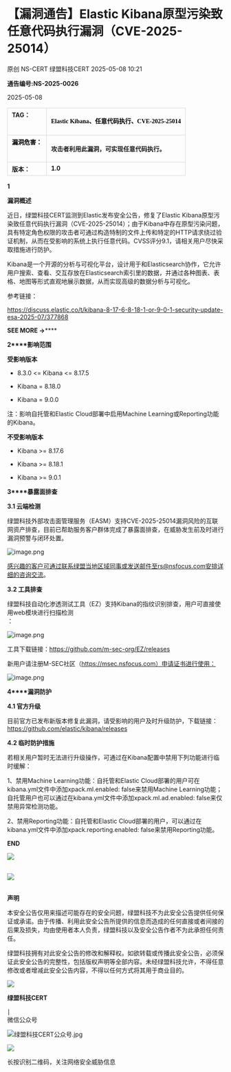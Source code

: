 #  【漏洞通告】Elastic Kibana原型污染致任意代码执行漏洞（CVE-2025-25014）   
原创 NS-CERT  绿盟科技CERT   2025-05-08 10:21  
  
**通告编号:NS-2025-0026**  
  
2025-05-08  
  
<table><tbody><tr style="margin: 0px;padding: 0px;"><td data-colwidth="107" valign="top" style="margin: 5px 10px;border: 1px solid #d8d8d8;word-break: break-all;padding:5px 10px;"><strong style="margin: 0px;padding: 0px;"><span style="margin: 0px;padding: 0px;font-size: 14px;"><span leaf="">TA</span></span></strong><strong style="margin: 0px;padding: 0px;"><span style="margin: 0px;padding: 0px;font-size: 14px;"><span leaf="">G：</span></span></strong></td><td valign="top" style="margin: 5px 10px;border: 1px solid #d8d8d8;word-break: break-all;padding:5px 10px;"><p style="vertical-align: initial;line-height: 1.75em;font-size: 14px;color: #000000;padding-top: 0px;padding-bottom: 0px;font-family:微软雅黑;"><strong style="font-size: 17px;caret-color: red;font-family:微软雅黑, sans-serif;"><span style="font-size: 14px;caret-color: red;font-family:微软雅黑, &#34;Microsoft YaHei&#34;;"><span leaf="">Elastic Kibana、任意代码执行、CVE-2025-25014</span></span></strong></p></td></tr><tr style="margin: 0px;padding: 0px;"><td data-colwidth="107" valign="top" style="margin: 5px 10px;border: 1px solid #d8d8d8;word-break: break-all;padding:5px 10px;"><span style="margin: 0px;padding: 0px;color: #000000;"><strong style="margin: 0px;padding: 0px;"><span style="margin: 0px;padding: 0px;font-size: 14px;"><span leaf="">漏洞危害：</span></span></strong></span><span style="margin: 0px;padding: 0px;color: #ff0000;"><strong style="margin: 0px;padding: 0px;"><span style="margin: 0px;padding: 0px;font-size: 14px;"></span></strong></span></td><td valign="top" style="margin: 5px 10px;border: 1px solid #d8d8d8;word-break: break-all;padding:5px 10px;"><p style="vertical-align: initial;"><span style="font-family:微软雅黑, &#34;Microsoft YaHei&#34;;"><strong style="caret-color: red;"><span style="font-size: 14px;font-family:微软雅黑, &#34;Microsoft YaHei&#34;;"><span leaf="">攻击者利用此漏洞，可实现任意代码执行。 </span></span></strong></span></p></td></tr><tr style="margin: 0px;padding: 0px;"><td data-colwidth="107" valign="top" style="margin: 5px 10px;border: 1px solid #d8d8d8;word-break: break-all;padding:5px 10px;"><strong style="margin: 0px;padding: 0px;"><span style="margin: 0px;padding: 0px;font-size: 14px;"><span leaf="">版本：</span></span></strong></td><td valign="top" style="margin: 5px 10px;border: 1px solid #d8d8d8;word-break: break-all;padding:5px 10px;"><strong style="margin: 0px;padding: 0px;"><span style="margin: 0px;padding: 0px;font-size: 14px;"><span leaf="">1.0</span><span leaf=""><br/></span></span></strong></td></tr></tbody></table>  
  
**1**  
  
  
**漏洞概述**  
  
  
近日，绿盟科技CERT监测到Elastic发布安全公告，修复了Elastic Kibana原型污染致任意代码执行漏洞（CVE-2025-25014）；由于Kibana中存在原型污染问题，具有特定角色权限的攻击者可通过构造特制的文件上传和特定的HTTP请求绕过验证机制，从而在受影响的系统上执行任意代码。CVSS评分9.1，请相关用户尽快采取措施进行防护。  
  
Kibana是一个开源的分析与可视化平台，设计用于和Elasticsearch协作，它允许用户搜索、查看、交互存放在Elasticsearch索引里的数据，并通过各种图表、表格、地图等形式直观地展示数据，从而实现高级的数据分析与可视化。  
  
  
参考链接：  
  
https://discuss.elastic.co/t/kibana-8-17-6-8-18-1-or-9-0-1-security-update-esa-2025-07/377868  
  
  
**SEE MORE →******  
  
**2****影响范围**  
  
**受影响版本**  
  
- 8.3.0 <= Kibana <= 8.17.5  
  
- Kibana = 8.18.0  
  
- Kibana = 9.0.0  
  
注：影响自托管和Elastic Cloud部署中启用Machine Learning或Reporting功能的Kibana。  
  
  
**不受影响版本**  
  
- Kibana >= 8.17.6  
  
- Kibana >= 8.18.1  
  
- Kibana >= 9.0.1  
  
  
  
  
**3****暴露面排查**  
  
**3.1 云端检测**  
  
绿盟科技外部攻击面管理服务（EASM）支持CVE-2025-25014漏洞风险的互联网资产排查，目前已帮助服务客户群体完成了暴露面排查，在威胁发生前及时进行漏洞预警与闭环处置。  
  
![image.png](https://mmbiz.qpic.cn/mmbiz_png/VvfsuOanecrQyM6rJcVQxVwVVzJfdyjAhrrn2q083biasH8ECl6K5tbocnia4ia8VJIiaGz4fvMMqeV9tlVYGwgXpA/640?wx_fmt=png&from=appmsg "")  
  
感兴趣的客户可通过联系绿盟当地区域同事或发送邮件至rs@nsfocus.com安排详细的咨询交流。  
  
  
**3.2 工具排查**  
  
绿盟科技自动化渗透测试工具（EZ）支持Kibana的指纹识别排查，用户可直接使用web模块进行扫描检测  
：  
  
![image.png](https://mmbiz.qpic.cn/mmbiz_png/VvfsuOanecrQyM6rJcVQxVwVVzJfdyjAP5zNtCsIZaiaPibKcVKN2RBlsarp6D1MXicpEbd0uQdkOXnan0sBA4bbw/640?wx_fmt=png&from=appmsg "")  
  
工具下载链接：https://github.com/m-sec-org/EZ/releases  
  
新用户请注册M-SEC社区（https://msec.nsfocus.com）申请证书进行使用：  
  
![image.png](https://mmbiz.qpic.cn/mmbiz_png/VvfsuOanecp7nvZWFiccw7GFTMIYeG2qR4HyrBooYia7o8xDBTJ4A7THA8DgjOU5a9v0HEOjrIPUJjemEye1f0ZQ/640?wx_fmt=png&from=appmsg "")  
  
  
**4****漏洞防护**  
  
**4.1 官方升级**  
  
目前官方已发布新版本修复此漏洞，请受影响的用户及时升级防护，下载链接：https://github.com/elastic/kibana/releases  
  
  
**4.2 临时防护措施**  
  
若相关用户暂时无法进行升级操作，可通过在Kibana配置中禁用下列功能进行临时缓解：  
  
1、禁用Machine Learning功能：自托管和Elastic Cloud部署的用户可在kibana.yml文件中添加xpack.ml.enabled: false来禁用Machine Learning功能；自托管用户也可以通过在kibana.yml文件中添加xpack.ml.ad.enabled: false来仅禁用异常检测功能。  
  
2、禁用Reporting功能：自托管和Elastic Cloud部署的用户，可以通过在kibana.yml文件中添加xpack.reporting.enabled: false来禁用Reporting功能。  
  
  
**END**  
  
![](https://mmbiz.qpic.cn/mmbiz_png/qR4ORTNELImFwJM2rh6GKbnrurdFA28jJ8chUPyC1U6aW3jhenqEiaXkmeGVmfOnvAJy8j3My901JQ7emHaicYzA/640?wx_fmt=png "")  
           
  
![](https://mmbiz.qpic.cn/mmbiz_jpg/qR4ORTNELImFwJM2rh6GKbnrurdFA28jib7icfic0lJJHh3eLRpIXiaia08KqOSEibBsz64vlOH9aqicu3lmjccEeAFWQ/640?wx_fmt=jpeg "")  
          
  
**声明**  
  
本安全公告仅用来描述可能存在的安全问题，绿盟科技不为此安全公告提供任何保证或承诺。由于传播、利用此安全公告所提供的信息而造成的任何直接或者间接的后果及损失，均由使用者本人负责，绿盟科技以及安全公告作者不为此承担任何责任。              
  
绿盟科技拥有对此安全公告的修改和解释权。如欲转载或传播此安全公告，必须保证此安全公告的完整性，包括版权声明等全部内容。未经绿盟科技允许，不得任意修改或者增减此安全公告内容，不得以任何方式将其用于商业目的。              
  
![](https://mmbiz.qpic.cn/mmbiz_jpg/qR4ORTNELImFwJM2rh6GKbnrurdFA28jib7icfic0lJJHh3eLRpIXiaia08KqOSEibBsz64vlOH9aqicu3lmjccEeAFWQ/640?wx_fmt=jpeg "")  
  
  
**绿盟科技CERT**  
  
∣  
微信公众号  
  
![绿盟科技CERT公众号.jpg](https://mmbiz.qpic.cn/mmbiz_jpg/VvfsuOanecp7nvZWFiccw7GFTMIYeG2qRovvvoakj5dzFyEULW2MyQicYvqiaBbJGAWtYcRtpdQD9RY1ZtRauNib9A/640?wx_fmt=jpeg&from=appmsg "绿盟科技CERT公众号.jpg")  
  
![](https://mmbiz.qpic.cn/mmbiz/Hu8hctxHqSW0nSJn8p8OHVEQwHicSwTibFJMBE650AxdzfISoeY8woe2QsgCINIBrccBOOUft2HuU0GsNQWibSG7g/640 "")  
  
长按识别二维码，关注网络安全威胁信息  
  
